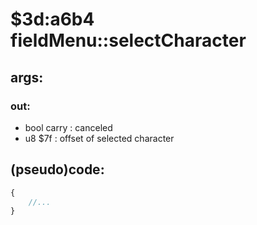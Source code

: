 ﻿
# $3d:a6b4 fieldMenu::selectCharacter


## args:
###	out:
+	bool carry : canceled
+	u8 $7f : offset of selected character
## (pseudo)code:
```js
{
	//...
}
```



